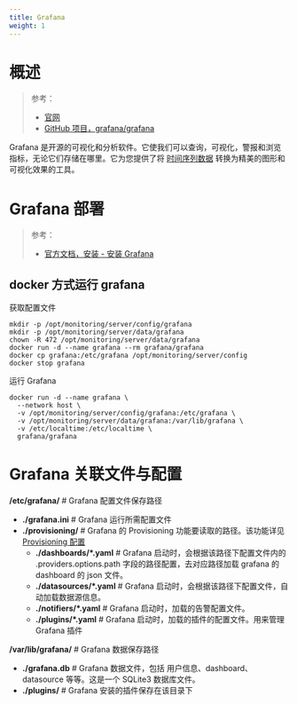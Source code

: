 ```yaml
---
title: Grafana
weight: 1
---
```


# 概述

> 参考：
>
> - [官网](https://grafana.com/)
> - [GitHub 项目，grafana/grafana](https://github.com/grafana/grafana)

Grafana 是开源的可视化和分析软件。它使我们可以查询，可视化，警报和浏览指标，无论它们存储在哪里。它为您提供了将 [时间序列数据](/docs/5.数据存储/数据库/时间序列数据/时间序列数据.md) 转换为精美的图形和可视化效果的工具。

# Grafana 部署

> 参考：
>
> - [官方文档，安装 - 安装 Grafana](https://grafana.com/docs/grafana/latest/setup-grafana/installation/)

## docker 方式运行 grafana

获取配置文件

```shell
mkdir -p /opt/monitoring/server/config/grafana
mkdir -p /opt/monitoring/server/data/grafana
chown -R 472 /opt/monitoring/server/data/grafana
docker run -d --name grafana --rm grafana/grafana
docker cp grafana:/etc/grafana /opt/monitoring/server/config
docker stop grafana
```

运行 Grafana

```shell
docker run -d --name grafana \
  --network host \
  -v /opt/monitoring/server/config/grafana:/etc/grafana \
  -v /opt/monitoring/server/data/grafana:/var/lib/grafana \
  -v /etc/localtime:/etc/localtime \
  grafana/grafana
```

# Grafana 关联文件与配置

**/etc/grafana/** # Grafana 配置文件保存路径

- **./grafana.ini** # Grafana 运行所需配置文件
- **./provisioning/** # Grafana 的 Provisioning 功能要读取的路径。该功能详见 [Provisioning 配置](docs/6.可观测性/Grafana/Grafana%20Configuration/Provisioning%20配置.md)
  - **./dashboards/\*.yaml** # Grafana 启动时，会根据该路径下配置文件内的 .providers.options.path 字段的路径配置，去对应路径加载 grafana 的 dashboard 的 json 文件。
  - **./datasources/\*.yaml** # Grafana 启动时，会根据该路径下配置文件，自动加载数据源信息。
  - **./notifiers/\*.yaml** # Grafana 启动时，加载的告警配置文件。
  - **./plugins/\*.yaml** # Grafana 启动时，加载的插件的配置文件。用来管理 Grafana 插件

**/var/lib/grafana/** # Grafana 数据保存路径

- **./grafana.db** # Grafana 数据文件，包括 用户信息、dashboard、datasource 等等。这是一个 SQLite3 数据库文件。
- **./plugins/** # Grafana 安装的插件保存在该目录下
